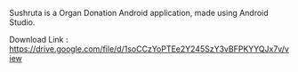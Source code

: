 Sushruta is a Organ Donation Android application, made using Android Studio.


Download Link :
https://drive.google.com/file/d/1soCCzYoPTEe2Y245SzY3vBFPKYYQJx7v/view
